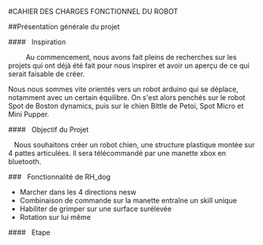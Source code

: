 #CAHIER DES CHARGES FONCTIONNEL DU ROBOT

##Présentation générale du projet

####&nbsp;&nbsp;&nbsp;Inspiration

&nbsp;&nbsp;&nbsp;&nbsp;&nbsp;&nbsp;&nbsp;&nbsp; Au commencement, nous avons fait pleins de recherches sur les projets qui ont déjà été fait pour nous inspirer et avoir un aperçu de ce qui serait faisable de créer.

Nous nous sommes vite orientés vers un robot arduino qui se déplace, notamment avec un certain équilibre. On s'est alors penchés sur le robot Spot de Boston dynamics, puis sur le chien Bittle de Petoi, Spot Micro et Mini Pupper.

####&nbsp;&nbsp;&nbsp;Objectif du Projet

&nbsp;&nbsp;&nbsp;Nous souhaitons créer un robot chien, une structure plastique montée sur 4 pattes articulées. Il sera télécommandé par une manette xbox en bluetooth.

###&nbsp;&nbsp;&nbsp;Fonctionnalité de RH_dog

* Marcher dans les 4 directions nesw
* Combinaison de commande sur la manette entraîne un skill unique
* Habiliter de grimper sur une surface surélevée
* Rotation sur lui même

####&nbsp;&nbsp;&nbsp;Etape
